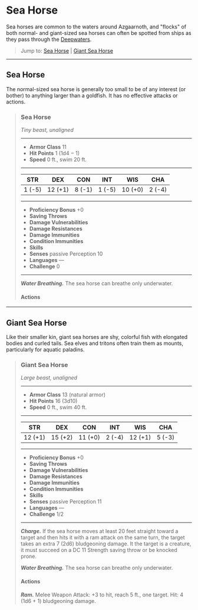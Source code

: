 # Sea Horse
Sea horses are common to the waters around Azgaarnoth, and "flocks" of both normal- and giant-sized sea horses can often be spotted from ships as they pass through the [Deepwaters](../Geography/Deepwaters.md).

> Jump to: [Sea Horse](#sea-horse-1) | [Giant Sea Horse](#giant-sea-horse)

---

## Sea Horse
The normal-sized sea horse is generally too small to be of any interest (or bother) to anything larger than a goldfish. It has no effective attacks or actions.

>### Sea Horse
>*Tiny beast, unaligned*
>___
>- **Armor Class** 11
>- **Hit Points** 1 (1d4 − 1)
>- **Speed** 0 ft., swim 20 ft.
>___
>|**STR**|**DEX**|**CON**|**INT**|**WIS**|**CHA**|
>|:---:|:---:|:---:|:---:|:---:|:---:|
>|1 (-5)|12 (+1)|8 (-1)|1 (-5)|10 (+0)|2 (-4)|
>
>___
>- **Proficiency Bonus** +0
>- **Saving Throws** 
>- **Damage Vulnerabilities** 
>- **Damage Resistances** 
>- **Damage Immunities** 
>- **Condition Immunities** 
>- **Skills** 
>- **Senses** passive Perception 10
>- **Languages** —
>- **Challenge** 0
>___
>***Water Breathing.*** The sea horse can breathe only underwater.
>
>#### Actions

---

## Giant Sea Horse
Like their smaller kin, giant sea horses are shy, colorful fish with elongated bodies and curled tails. Sea elves and tritons often train them as mounts, particularly for aquatic paladins.

>### Giant Sea Horse
>*Large beast, unaligned*
>___
>- **Armor Class** 13 (natural armor)
>- **Hit Points** 16 (3d10)
>- **Speed** 0 ft., swim 40 ft.
>___
>|**STR**|**DEX**|**CON**|**INT**|**WIS**|**CHA**|
>|:---:|:---:|:---:|:---:|:---:|:---:|
>|12 (+1)|15 (+2)|11 (+0)|2 (-4)|12 (+1)|5 (-3)|
>
>___
>- **Proficiency Bonus** +0
>- **Saving Throws** 
>- **Damage Vulnerabilities** 
>- **Damage Resistances** 
>- **Damage Immunities** 
>- **Condition Immunities** 
>- **Skills** 
>- **Senses** passive Perception 11
>- **Languages** —
>- **Challenge** 1/2
>___
>***Charge.*** If the sea horse moves at least 20 feet straight toward a target and then hits it with a ram attack on the same turn, the target takes an extra 7 (2d6) bludgeoning damage. It the target is a creature, it must succeed on a DC 11 Strength saving throw or be knocked prone.
>
>***Water Breathing.*** The sea horse can breathe only underwater.
>
>#### Actions
>***Ram.*** Melee Weapon Attack: +3 to hit, reach 5 ft., one target. Hit: 4 (1d6 + 1) bludgeoning damage.
>
